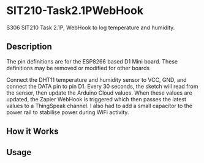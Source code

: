 # SIT210-Task2.1PWebHook
S306 SIT210 Task 2.1P, WebHook to log temperature and humidity.

## Description
The pin definitions are for the ESP8266 based D1 Mini board. These definitions may be removed or modified for other boards

Connect the DHT11 temperature and humidity sensor to VCC, GND, and connect the DATA pin to pin D1. Every 30 seconds, the sketch will read from the sensor, then update the Arduino Cloud values. When these values are updated, the Zapier WebHook is triggered which then passes the latest values to a ThingSpeak channel. I also had to add a small capacitor to the power rail to stabilise power during WiFi activity.

## How it Works

## Usage